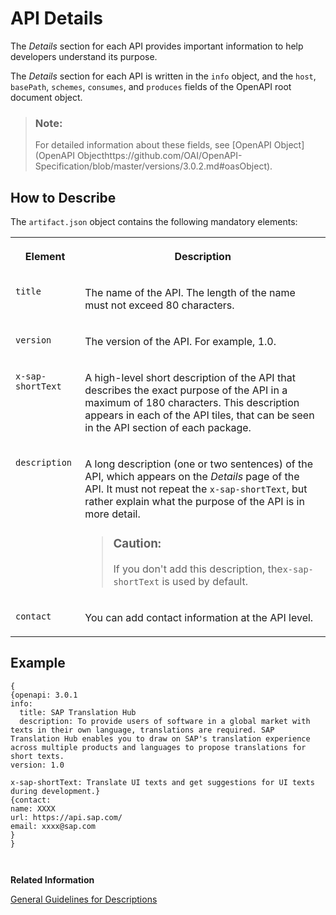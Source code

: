 <!-- loio3edef50b83134b6db51ea6ef3c9fca46 -->

# API Details

The *Details* section for each API provides important information to help developers understand its purpose.

The *Details* section for each API is written in the `info` object, and the `host`, `basePath`, `schemes`, `consumes`, and `produces` fields of the OpenAPI root document object.

> ### Note:  
> For detailed information about these fields, see [OpenAPI Object](OpenAPI Objecthttps://github.com/OAI/OpenAPI-Specification/blob/master/versions/3.0.2.md#oasObject).



## How to Describe

The `artifact.json` object contains the following mandatory elements:


<table>
<tr>
<th valign="top">

Element



</th>
<th valign="top">

Description



</th>
</tr>
<tr>
<td valign="top">

 `title` 



</td>
<td valign="top">

The name of the API. The length of the name must not exceed 80 characters.



</td>
</tr>
<tr>
<td valign="top">

 `version` 



</td>
<td valign="top">

The version of the API. For example, 1.0.



</td>
</tr>
<tr>
<td valign="top">

 `x-sap-shortText` 



</td>
<td valign="top">

A high-level short description of the API that describes the exact purpose of the API in a maximum of 180 characters. This description appears in each of the API tiles, that can be seen in the API section of each package.



</td>
</tr>
<tr>
<td valign="top">

 `description` 



</td>
<td valign="top">

A long description \(one or two sentences\) of the API, which appears on the *Details* page of the API. It must not repeat the `x-sap-shortText`, but rather explain what the purpose of the API is in more detail.

> ### Caution:  
> If you don't add this description, the`x-sap-shortText` is used by default.



</td>
</tr>
<tr>
<td valign="top">

`contact`



</td>
<td valign="top">

You can add contact information at the API level.



</td>
</tr>
</table>



## Example

```
{
{openapi: 3.0.1
info:
  title: SAP Translation Hub
  description: To provide users of software in a global market with texts in their own language, translations are required. SAP Translation Hub enables you to draw on SAP's translation experience across multiple products and languages to propose translations for short texts.
version: 1.0

x-sap-shortText: Translate UI texts and get suggestions for UI texts during development.}
{contact: 
name: XXXX
url: https://api.sap.com/
email: xxxx@sap.com 
}
}

  
```

**Related Information**  


[General Guidelines for Descriptions](general-guidelines-for-descriptions-7e6e472.md "Provide descriptions for the various API elements supported by the OpenAPI Specification.")


